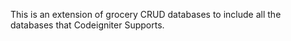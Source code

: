 This is an extension of grocery CRUD databases to include all the databases that Codeigniter Supports.
